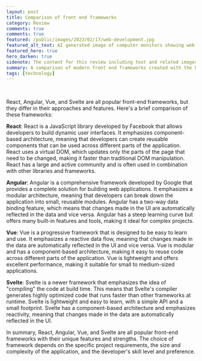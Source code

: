 ```yaml
---
layout: post
title: Comparison of front end frameworks
category: Review
comments: true
comments: true
featured: /public/images/2023/02/17/web-development.jpg
featured_alt_text: AI generated image of computer monitors showing web pages like screens
featured_hero: true
hero_darken: true
sidenote: The content for this review including text and related images were generated by AI tools like ChatGPT and stable diffusion.
summary: A comparison of modern front end frameworks created with the help of AI Tools. (Mostly Chat GPT).
tags: [technology]
---
```

<div>&nbsp;</div>

React, Angular, Vue, and Svelte are all popular front-end frameworks, but they differ in their approaches and features. Here's a brief comparison of these frameworks:

<strong>React</strong>: React is a JavaScript library developed by Facebook that allows developers to build dynamic user interfaces. It emphasizes component-based architecture, meaning that developers can create reusable components that can be used across different parts of the application. React uses a virtual DOM, which updates only the parts of the page that need to be changed, making it faster than traditional DOM manipulation. React has a large and active community and is often used in combination with other libraries and frameworks.

<strong>Angular</strong>: Angular is a comprehensive framework developed by Google that provides a complete solution for building web applications. It emphasizes a modular architecture, meaning that developers can break down the application into small, reusable modules. Angular has a two-way data binding feature, which means that changes made in the UI are automatically reflected in the data and vice versa. Angular has a steep learning curve but offers many built-in features and tools, making it ideal for complex projects.

<strong>Vue</strong>: Vue is a progressive framework that is designed to be easy to learn and use. It emphasizes a reactive data flow, meaning that changes made in the data are automatically reflected in the UI and vice versa. Vue is modular and has a component-based architecture, making it easy to reuse code across different parts of the application. Vue is lightweight and offers excellent performance, making it suitable for small to medium-sized applications.

<strong>Svelte</strong>: Svelte is a newer framework that emphasizes the idea of "compiling" the code at build time. This means that Svelte's compiler generates highly optimized code that runs faster than other frameworks at runtime. Svelte is lightweight and easy to learn, with a simple API and a small footprint. Svelte has a component-based architecture and emphasizes reactivity, meaning that changes made in the data are automatically reflected in the UI.

In summary, React, Angular, Vue, and Svelte are all popular front-end frameworks with their unique features and strengths. The choice of framework depends on the specific project requirements, the size and complexity of the application, and the developer's skill level and preference.